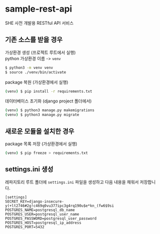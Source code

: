 # sample-rest-api

SHE 사전 개발용 RESTful API 서비스

## 기존 소스를 받을 경우

가상환경 생성 (프로젝트 루트에서 실행)  
python 가상환경 이름 -> `venv`

```bash
$ python3 -m venv venv
$ source ./venv/bin/activate
```

package 복원 (가상환경에서 실행)

```bash
(venv) $ pip install -r requirements.txt
```

데이터베이스 초기화 (django project 폴더에서)

```bash
(venv) $ python3 manage.py makemigrations
(venv) $ python3 manage.py migrate
```

## 새로운 모듈을 설치한 경우

package 목록 저장 (가상환경에서 실행)

```bash
(venv) $ pip freeze > requirements.txt
```

## settings.ini 생성

레파지토리 루트 폴더에 `settings.ini` 파일을 생성하고 다음 내용을 채워서 저장합니다.

```
[settings]
SECRET_KEY=django-insecure-y(+lt2746#2g!c469q0vu377ipc3g4rq190u$e*kn_(fw6$9si
POSTGRES_NAME=postgresql_db_name
POSTGRES_USER=postgresql_user_name
POSTGRES_PASSWORD=postgresql_user_password
POSTGRES_HOST=postgresql_ip_address
POSTGRES_PORT=5432
```